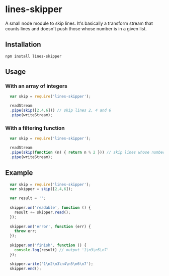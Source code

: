 lines-skipper
=============

A small node module to skip lines.
It's basically a transform stream that counts lines and doesn't push those whose number is in a given list.

## Installation

```
npm install lines-skipper
```

## Usage

### With an array of integers
```javascript
  var skip = require('lines-skipper');

  readStream
  .pipe(skip([2,4,6])) // skip lines 2, 4 and 6
  .pipe(writeStream);
```

### With a filtering function
```javascript
  var skip = require('lines-skipper');

  readStream
  .pipe(skip(function (n) { return n % 2 })) // skip lines whose number is odd
  .pipe(writeStream);
```

## Example

```javascript
  var skip = require('lines-skipper');
  var skipper = skip([2,4,6]);

  var result = '';
  
  skipper.on('readable', function () {
    result += skipper.read();
  });
  
  skipper.on('error', function (err) {
    throw err;
  });
  
  skipper.on('finish', function () {
    console.log(result) // output '1\n3\n5\n7'
  });

  skipper.write('1\n2\n3\n4\n5\n6\n7');
  skipper.end();
```
